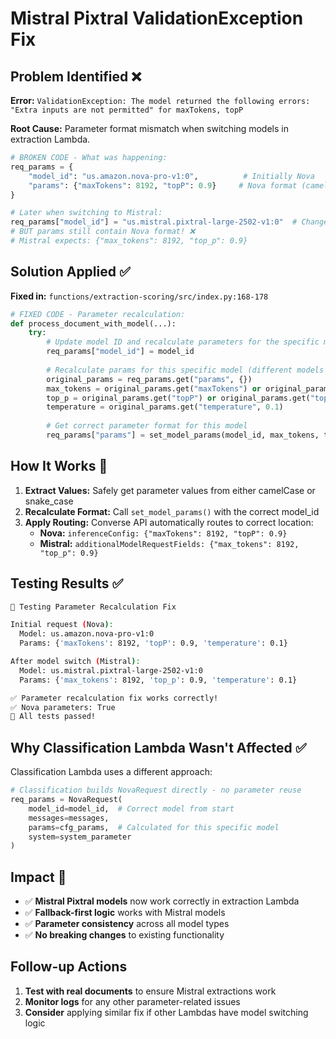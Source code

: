 # Mistral Pixtral ValidationException Fix

## Problem Identified ❌

**Error:** `ValidationException: The model returned the following errors: "Extra inputs are not permitted" for maxTokens, topP`

**Root Cause:** Parameter format mismatch when switching models in extraction Lambda.

```python
# BROKEN CODE - What was happening:
req_params = {
    "model_id": "us.amazon.nova-pro-v1:0",          # Initially Nova  
    "params": {"maxTokens": 8192, "topP": 0.9}     # Nova format (camelCase)
}

# Later when switching to Mistral:
req_params["model_id"] = "us.mistral.pixtral-large-2502-v1:0"  # Change model
# BUT params still contain Nova format! ❌
# Mistral expects: {"max_tokens": 8192, "top_p": 0.9}
```

## Solution Applied ✅

**Fixed in:** `functions/extraction-scoring/src/index.py:168-178`

```python
# FIXED CODE - Parameter recalculation:
def process_document_with_model(...):
    try:
        # Update model ID and recalculate parameters for the specific model
        req_params["model_id"] = model_id
        
        # Recalculate params for this specific model (different models need different param formats)
        original_params = req_params.get("params", {})
        max_tokens = original_params.get("maxTokens") or original_params.get("max_tokens", 8192)
        top_p = original_params.get("topP") or original_params.get("top_p", 0.9)
        temperature = original_params.get("temperature", 0.1)
        
        # Get correct parameter format for this model
        req_params["params"] = set_model_params(model_id, max_tokens, top_p, temperature)
```

## How It Works 🔧

1. **Extract Values:** Safely get parameter values from either camelCase or snake_case
2. **Recalculate Format:** Call `set_model_params()` with the correct model_id
3. **Apply Routing:** Converse API automatically routes to correct location:
   - **Nova:** `inferenceConfig: {"maxTokens": 8192, "topP": 0.9}`
   - **Mistral:** `additionalModelRequestFields: {"max_tokens": 8192, "top_p": 0.9}`

## Testing Results ✅

```bash
🧪 Testing Parameter Recalculation Fix

Initial request (Nova):
  Model: us.amazon.nova-pro-v1:0
  Params: {'maxTokens': 8192, 'topP': 0.9, 'temperature': 0.1}

After model switch (Mistral):
  Model: us.mistral.pixtral-large-2502-v1:0
  Params: {'max_tokens': 8192, 'top_p': 0.9, 'temperature': 0.1}

✅ Parameter recalculation fix works correctly!
✅ Nova parameters: True
🎉 All tests passed!
```

## Why Classification Lambda Wasn't Affected ✅

Classification Lambda uses a different approach:
```python
# Classification builds NovaRequest directly - no parameter reuse
req_params = NovaRequest(
    model_id=model_id,  # Correct model from start
    messages=messages,
    params=cfg_params,  # Calculated for this specific model
    system=system_parameter
)
```

## Impact 🎯

- ✅ **Mistral Pixtral models** now work correctly in extraction Lambda
- ✅ **Fallback-first logic** works with Mistral models  
- ✅ **Parameter consistency** across all model types
- ✅ **No breaking changes** to existing functionality

## Follow-up Actions

1. **Test with real documents** to ensure Mistral extractions work
2. **Monitor logs** for any other parameter-related issues
3. **Consider** applying similar fix if other Lambdas have model switching logic